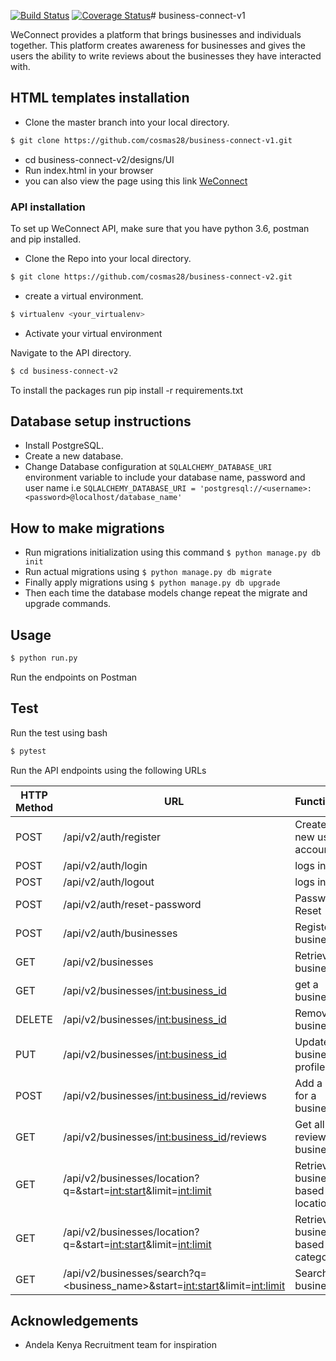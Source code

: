 [![Build Status](https://travis-ci.org/cosmas28/business-connect-v1.svg?branch=challenge-two)](https://travis-ci.org/cosmas28/business-connect-v1)
[![Coverage Status](https://coveralls.io/repos/github/cosmas28/business-connect-v1/badge.svg?branch=masterchallenge-two)](https://coveralls.io/github/cosmas28/business-connect-v1?challenge-two)# business-connect-v1

WeConnect provides a platform that brings businesses and individuals together.
This platform creates awareness for businesses and gives the users the ability
to write reviews about the businesses they have interacted with.

## HTML templates installation

* Clone the master branch into your local directory.

```bash
$ git clone https://github.com/cosmas28/business-connect-v1.git
```

* cd business-connect-v2/designs/UI
* Run index.html in your browser
* you can also view the page using this link [WeConnect](https://cosmas28.github.io/business-connect-v1/designs/UI/)

### API installation
To set up WeConnect API, make sure that you have python 3.6, postman and pip installed.

* Clone the Repo into your local directory.

```bash
$ git clone https://github.com/cosmas28/business-connect-v2.git
```

* create a virtual environment.

```bash
$ virtualenv <your_virtualenv>
```

* Activate your virtual environment

Navigate to the API directory.

```bash
$ cd business-connect-v2
```

To install the packages run pip install -r requirements.txt

## Database setup instructions

* Install PostgreSQL.
* Create a new database.
* Change Database configuration at `SQLALCHEMY_DATABASE_URI` environment variable to include your database name, password
    and user name i.e `SQLALCHEMY_DATABASE_URI = 'postgresql://<username>:<password>@localhost/database_name'`

## How to make migrations

* Run migrations initialization using this command `$ python manage.py db init`
* Run actual migrations using `$ python manage.py db migrate`
* Finally apply migrations using `$ python manage.py db upgrade`
* Then each time the database models change repeat the migrate and upgrade commands.

## Usage

```bash
$ python run.py
```

Run the endpoints on Postman

## Test

Run the test using bash
```bash
$ pytest
```

Run the API endpoints using the following URLs

HTTP Method | URL | Functionality
----------- | --- | -------------
POST | /api/v2/auth/register | Creates a new user account
POST | /api/v2/auth/login | logs in a user
POST | /api/v2/auth/logout | logs in a user
POST | /api/v2/auth/reset-password | Password Reset
POST | /api/v2/auth/businesses | Registers a business
GET | /api/v2/businesses | Retrieves all businesses
GET | /api/v2/businesses/<int:business_id> | get a business
DELETE | /api/v2/businesses/<int:business_id> | Remove a business
PUT | /api/v2/businesses/<int:business_id> | Update a business profile
POST | /api/v2/businesses/<int:business_id>/reviews | Add a review for a business
GET | /api/v2/businesses/<int:business_id>/reviews | Get all reviews for a business
GET | /api/v2/businesses/location?q=<location>&start=<int:start>&limit=<int:limit> | Retrieves all businesses based on location
GET | /api/v2/businesses/location?q=<category>&start=<int:start>&limit=<int:limit> | Retrieves all businesses based on category
GET | /api/v2/businesses/search?q=<business_name>&start=<int:start>&limit=<int:limit> | Search for a business

## Acknowledgements

* Andela Kenya Recruitment team for inspiration

